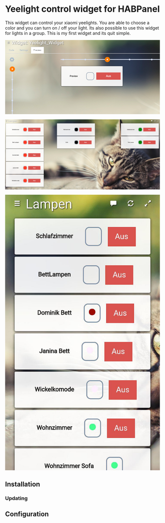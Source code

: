 # Yeelight control widget for HABPanel
This widget can control your xiaomi yeelights. You are able to choose a color and you can turn on / off your light.
Its also possible to use this widget for lights in a group.
This is my first widget and its quit simple.

![Widget in editing mode](images/show_widgetEditing.png?raw=true "Widget in editing mode")

![Widget mobile example usage](images/show_widgetExample.png?raw=true "Widget mobile example usage")

![Widget mobile example usage](images/show_widgetExampleModile.jpg?raw=true "Widget mobile example usage")

## Installation


### Updating

## Configuration
